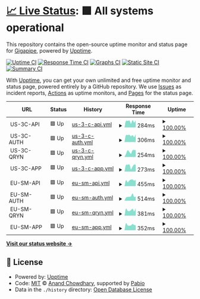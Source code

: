 # [📈 Live Status](https://gigapipehq.github.io/healthcheck): <!--live status--> **🟩 All systems operational**

This repository contains the open-source uptime monitor and status page for [Gigapipe](https://gigapipe.com), powered by [Upptime](https://github.com/upptime/upptime).

[![Uptime CI](https://github.com/gigapipehq/healthcheck/workflows/Uptime%20CI/badge.svg)](https://github.com/gigapipehq/healthcheck/actions?query=workflow%3A%22Uptime+CI%22)
[![Response Time CI](https://github.com/gigapipehq/healthcheck/workflows/Response%20Time%20CI/badge.svg)](https://github.com/gigapipehq/healthcheck/actions?query=workflow%3A%22Response+Time+CI%22)
[![Graphs CI](https://github.com/gigapipehq/healthcheck/workflows/Graphs%20CI/badge.svg)](https://github.com/gigapipehq/healthcheck/actions?query=workflow%3A%22Graphs+CI%22)
[![Static Site CI](https://github.com/gigapipehq/healthcheck/workflows/Static%20Site%20CI/badge.svg)](https://github.com/gigapipehq/healthcheck/actions?query=workflow%3A%22Static+Site+CI%22)
[![Summary CI](https://github.com/gigapipehq/healthcheck/workflows/Summary%20CI/badge.svg)](https://github.com/gigapipehq/healthcheck/actions?query=workflow%3A%22Summary+CI%22)

With [Upptime](https://upptime.js.org), you can get your own unlimited and free uptime monitor and status page, powered entirely by a GitHub repository. We use [Issues](https://github.com/gigapipehq/healthcheck/issues) as incident reports, [Actions](https://github.com/gigapipehq/healthcheck/actions) as uptime monitors, and [Pages](https://gigapipehq.github.io/healthcheck) for the status page.

<!--start: status pages-->
<!-- This summary is generated by Upptime (https://github.com/upptime/upptime) -->
<!-- Do not edit this manually, your changes will be overwritten -->
<!-- prettier-ignore -->
| URL | Status | History | Response Time | Uptime |
| --- | ------ | ------- | ------------- | ------ |
| <img alt="" src="https://icons.duckduckgo.com/ip3/null.ico" height="13"> US-3C-API | 🟩 Up | [us-3-c-api.yml](https://github.com/gigapipehq/healthcheck/commits/HEAD/history/us-3-c-api.yml) | <details><summary><img alt="Response time graph" src="./graphs/us-3-c-api/response-time-week.png" height="20"> 284ms</summary><br><a href="https://gigapipehq.github.io/healthcheck/history/us-3-c-api"><img alt="Response time 280" src="https://img.shields.io/endpoint?url=https%3A%2F%2Fraw.githubusercontent.com%2Fgigapipehq%2Fhealthcheck%2FHEAD%2Fapi%2Fus-3-c-api%2Fresponse-time.json"></a><br><a href="https://gigapipehq.github.io/healthcheck/history/us-3-c-api"><img alt="24-hour response time 327" src="https://img.shields.io/endpoint?url=https%3A%2F%2Fraw.githubusercontent.com%2Fgigapipehq%2Fhealthcheck%2FHEAD%2Fapi%2Fus-3-c-api%2Fresponse-time-day.json"></a><br><a href="https://gigapipehq.github.io/healthcheck/history/us-3-c-api"><img alt="7-day response time 284" src="https://img.shields.io/endpoint?url=https%3A%2F%2Fraw.githubusercontent.com%2Fgigapipehq%2Fhealthcheck%2FHEAD%2Fapi%2Fus-3-c-api%2Fresponse-time-week.json"></a><br><a href="https://gigapipehq.github.io/healthcheck/history/us-3-c-api"><img alt="30-day response time 258" src="https://img.shields.io/endpoint?url=https%3A%2F%2Fraw.githubusercontent.com%2Fgigapipehq%2Fhealthcheck%2FHEAD%2Fapi%2Fus-3-c-api%2Fresponse-time-month.json"></a><br><a href="https://gigapipehq.github.io/healthcheck/history/us-3-c-api"><img alt="1-year response time 280" src="https://img.shields.io/endpoint?url=https%3A%2F%2Fraw.githubusercontent.com%2Fgigapipehq%2Fhealthcheck%2FHEAD%2Fapi%2Fus-3-c-api%2Fresponse-time-year.json"></a></details> | <details><summary><a href="https://gigapipehq.github.io/healthcheck/history/us-3-c-api">100.00%</a></summary><a href="https://gigapipehq.github.io/healthcheck/history/us-3-c-api"><img alt="All-time uptime 99.97%" src="https://img.shields.io/endpoint?url=https%3A%2F%2Fraw.githubusercontent.com%2Fgigapipehq%2Fhealthcheck%2FHEAD%2Fapi%2Fus-3-c-api%2Fuptime.json"></a><br><a href="https://gigapipehq.github.io/healthcheck/history/us-3-c-api"><img alt="24-hour uptime 100.00%" src="https://img.shields.io/endpoint?url=https%3A%2F%2Fraw.githubusercontent.com%2Fgigapipehq%2Fhealthcheck%2FHEAD%2Fapi%2Fus-3-c-api%2Fuptime-day.json"></a><br><a href="https://gigapipehq.github.io/healthcheck/history/us-3-c-api"><img alt="7-day uptime 100.00%" src="https://img.shields.io/endpoint?url=https%3A%2F%2Fraw.githubusercontent.com%2Fgigapipehq%2Fhealthcheck%2FHEAD%2Fapi%2Fus-3-c-api%2Fuptime-week.json"></a><br><a href="https://gigapipehq.github.io/healthcheck/history/us-3-c-api"><img alt="30-day uptime 99.97%" src="https://img.shields.io/endpoint?url=https%3A%2F%2Fraw.githubusercontent.com%2Fgigapipehq%2Fhealthcheck%2FHEAD%2Fapi%2Fus-3-c-api%2Fuptime-month.json"></a><br><a href="https://gigapipehq.github.io/healthcheck/history/us-3-c-api"><img alt="1-year uptime 99.97%" src="https://img.shields.io/endpoint?url=https%3A%2F%2Fraw.githubusercontent.com%2Fgigapipehq%2Fhealthcheck%2FHEAD%2Fapi%2Fus-3-c-api%2Fuptime-year.json"></a></details>
| <img alt="" src="https://icons.duckduckgo.com/ip3/null.ico" height="13"> US-3C-AUTH | 🟩 Up | [us-3-c-auth.yml](https://github.com/gigapipehq/healthcheck/commits/HEAD/history/us-3-c-auth.yml) | <details><summary><img alt="Response time graph" src="./graphs/us-3-c-auth/response-time-week.png" height="20"> 306ms</summary><br><a href="https://gigapipehq.github.io/healthcheck/history/us-3-c-auth"><img alt="Response time 453" src="https://img.shields.io/endpoint?url=https%3A%2F%2Fraw.githubusercontent.com%2Fgigapipehq%2Fhealthcheck%2FHEAD%2Fapi%2Fus-3-c-auth%2Fresponse-time.json"></a><br><a href="https://gigapipehq.github.io/healthcheck/history/us-3-c-auth"><img alt="24-hour response time 350" src="https://img.shields.io/endpoint?url=https%3A%2F%2Fraw.githubusercontent.com%2Fgigapipehq%2Fhealthcheck%2FHEAD%2Fapi%2Fus-3-c-auth%2Fresponse-time-day.json"></a><br><a href="https://gigapipehq.github.io/healthcheck/history/us-3-c-auth"><img alt="7-day response time 306" src="https://img.shields.io/endpoint?url=https%3A%2F%2Fraw.githubusercontent.com%2Fgigapipehq%2Fhealthcheck%2FHEAD%2Fapi%2Fus-3-c-auth%2Fresponse-time-week.json"></a><br><a href="https://gigapipehq.github.io/healthcheck/history/us-3-c-auth"><img alt="30-day response time 260" src="https://img.shields.io/endpoint?url=https%3A%2F%2Fraw.githubusercontent.com%2Fgigapipehq%2Fhealthcheck%2FHEAD%2Fapi%2Fus-3-c-auth%2Fresponse-time-month.json"></a><br><a href="https://gigapipehq.github.io/healthcheck/history/us-3-c-auth"><img alt="1-year response time 453" src="https://img.shields.io/endpoint?url=https%3A%2F%2Fraw.githubusercontent.com%2Fgigapipehq%2Fhealthcheck%2FHEAD%2Fapi%2Fus-3-c-auth%2Fresponse-time-year.json"></a></details> | <details><summary><a href="https://gigapipehq.github.io/healthcheck/history/us-3-c-auth">100.00%</a></summary><a href="https://gigapipehq.github.io/healthcheck/history/us-3-c-auth"><img alt="All-time uptime 99.96%" src="https://img.shields.io/endpoint?url=https%3A%2F%2Fraw.githubusercontent.com%2Fgigapipehq%2Fhealthcheck%2FHEAD%2Fapi%2Fus-3-c-auth%2Fuptime.json"></a><br><a href="https://gigapipehq.github.io/healthcheck/history/us-3-c-auth"><img alt="24-hour uptime 100.00%" src="https://img.shields.io/endpoint?url=https%3A%2F%2Fraw.githubusercontent.com%2Fgigapipehq%2Fhealthcheck%2FHEAD%2Fapi%2Fus-3-c-auth%2Fuptime-day.json"></a><br><a href="https://gigapipehq.github.io/healthcheck/history/us-3-c-auth"><img alt="7-day uptime 100.00%" src="https://img.shields.io/endpoint?url=https%3A%2F%2Fraw.githubusercontent.com%2Fgigapipehq%2Fhealthcheck%2FHEAD%2Fapi%2Fus-3-c-auth%2Fuptime-week.json"></a><br><a href="https://gigapipehq.github.io/healthcheck/history/us-3-c-auth"><img alt="30-day uptime 99.97%" src="https://img.shields.io/endpoint?url=https%3A%2F%2Fraw.githubusercontent.com%2Fgigapipehq%2Fhealthcheck%2FHEAD%2Fapi%2Fus-3-c-auth%2Fuptime-month.json"></a><br><a href="https://gigapipehq.github.io/healthcheck/history/us-3-c-auth"><img alt="1-year uptime 99.96%" src="https://img.shields.io/endpoint?url=https%3A%2F%2Fraw.githubusercontent.com%2Fgigapipehq%2Fhealthcheck%2FHEAD%2Fapi%2Fus-3-c-auth%2Fuptime-year.json"></a></details>
| <img alt="" src="https://icons.duckduckgo.com/ip3/null.ico" height="13"> US-3C-QRYN | 🟩 Up | [us-3-c-qryn.yml](https://github.com/gigapipehq/healthcheck/commits/HEAD/history/us-3-c-qryn.yml) | <details><summary><img alt="Response time graph" src="./graphs/us-3-c-qryn/response-time-week.png" height="20"> 254ms</summary><br><a href="https://gigapipehq.github.io/healthcheck/history/us-3-c-qryn"><img alt="Response time 240" src="https://img.shields.io/endpoint?url=https%3A%2F%2Fraw.githubusercontent.com%2Fgigapipehq%2Fhealthcheck%2FHEAD%2Fapi%2Fus-3-c-qryn%2Fresponse-time.json"></a><br><a href="https://gigapipehq.github.io/healthcheck/history/us-3-c-qryn"><img alt="24-hour response time 312" src="https://img.shields.io/endpoint?url=https%3A%2F%2Fraw.githubusercontent.com%2Fgigapipehq%2Fhealthcheck%2FHEAD%2Fapi%2Fus-3-c-qryn%2Fresponse-time-day.json"></a><br><a href="https://gigapipehq.github.io/healthcheck/history/us-3-c-qryn"><img alt="7-day response time 254" src="https://img.shields.io/endpoint?url=https%3A%2F%2Fraw.githubusercontent.com%2Fgigapipehq%2Fhealthcheck%2FHEAD%2Fapi%2Fus-3-c-qryn%2Fresponse-time-week.json"></a><br><a href="https://gigapipehq.github.io/healthcheck/history/us-3-c-qryn"><img alt="30-day response time 225" src="https://img.shields.io/endpoint?url=https%3A%2F%2Fraw.githubusercontent.com%2Fgigapipehq%2Fhealthcheck%2FHEAD%2Fapi%2Fus-3-c-qryn%2Fresponse-time-month.json"></a><br><a href="https://gigapipehq.github.io/healthcheck/history/us-3-c-qryn"><img alt="1-year response time 240" src="https://img.shields.io/endpoint?url=https%3A%2F%2Fraw.githubusercontent.com%2Fgigapipehq%2Fhealthcheck%2FHEAD%2Fapi%2Fus-3-c-qryn%2Fresponse-time-year.json"></a></details> | <details><summary><a href="https://gigapipehq.github.io/healthcheck/history/us-3-c-qryn">100.00%</a></summary><a href="https://gigapipehq.github.io/healthcheck/history/us-3-c-qryn"><img alt="All-time uptime 99.97%" src="https://img.shields.io/endpoint?url=https%3A%2F%2Fraw.githubusercontent.com%2Fgigapipehq%2Fhealthcheck%2FHEAD%2Fapi%2Fus-3-c-qryn%2Fuptime.json"></a><br><a href="https://gigapipehq.github.io/healthcheck/history/us-3-c-qryn"><img alt="24-hour uptime 100.00%" src="https://img.shields.io/endpoint?url=https%3A%2F%2Fraw.githubusercontent.com%2Fgigapipehq%2Fhealthcheck%2FHEAD%2Fapi%2Fus-3-c-qryn%2Fuptime-day.json"></a><br><a href="https://gigapipehq.github.io/healthcheck/history/us-3-c-qryn"><img alt="7-day uptime 100.00%" src="https://img.shields.io/endpoint?url=https%3A%2F%2Fraw.githubusercontent.com%2Fgigapipehq%2Fhealthcheck%2FHEAD%2Fapi%2Fus-3-c-qryn%2Fuptime-week.json"></a><br><a href="https://gigapipehq.github.io/healthcheck/history/us-3-c-qryn"><img alt="30-day uptime 99.97%" src="https://img.shields.io/endpoint?url=https%3A%2F%2Fraw.githubusercontent.com%2Fgigapipehq%2Fhealthcheck%2FHEAD%2Fapi%2Fus-3-c-qryn%2Fuptime-month.json"></a><br><a href="https://gigapipehq.github.io/healthcheck/history/us-3-c-qryn"><img alt="1-year uptime 99.97%" src="https://img.shields.io/endpoint?url=https%3A%2F%2Fraw.githubusercontent.com%2Fgigapipehq%2Fhealthcheck%2FHEAD%2Fapi%2Fus-3-c-qryn%2Fuptime-year.json"></a></details>
| <img alt="" src="https://icons.duckduckgo.com/ip3/null.ico" height="13"> US-3C-APP | 🟩 Up | [us-3-c-app.yml](https://github.com/gigapipehq/healthcheck/commits/HEAD/history/us-3-c-app.yml) | <details><summary><img alt="Response time graph" src="./graphs/us-3-c-app/response-time-week.png" height="20"> 273ms</summary><br><a href="https://gigapipehq.github.io/healthcheck/history/us-3-c-app"><img alt="Response time 247" src="https://img.shields.io/endpoint?url=https%3A%2F%2Fraw.githubusercontent.com%2Fgigapipehq%2Fhealthcheck%2FHEAD%2Fapi%2Fus-3-c-app%2Fresponse-time.json"></a><br><a href="https://gigapipehq.github.io/healthcheck/history/us-3-c-app"><img alt="24-hour response time 315" src="https://img.shields.io/endpoint?url=https%3A%2F%2Fraw.githubusercontent.com%2Fgigapipehq%2Fhealthcheck%2FHEAD%2Fapi%2Fus-3-c-app%2Fresponse-time-day.json"></a><br><a href="https://gigapipehq.github.io/healthcheck/history/us-3-c-app"><img alt="7-day response time 273" src="https://img.shields.io/endpoint?url=https%3A%2F%2Fraw.githubusercontent.com%2Fgigapipehq%2Fhealthcheck%2FHEAD%2Fapi%2Fus-3-c-app%2Fresponse-time-week.json"></a><br><a href="https://gigapipehq.github.io/healthcheck/history/us-3-c-app"><img alt="30-day response time 232" src="https://img.shields.io/endpoint?url=https%3A%2F%2Fraw.githubusercontent.com%2Fgigapipehq%2Fhealthcheck%2FHEAD%2Fapi%2Fus-3-c-app%2Fresponse-time-month.json"></a><br><a href="https://gigapipehq.github.io/healthcheck/history/us-3-c-app"><img alt="1-year response time 247" src="https://img.shields.io/endpoint?url=https%3A%2F%2Fraw.githubusercontent.com%2Fgigapipehq%2Fhealthcheck%2FHEAD%2Fapi%2Fus-3-c-app%2Fresponse-time-year.json"></a></details> | <details><summary><a href="https://gigapipehq.github.io/healthcheck/history/us-3-c-app">100.00%</a></summary><a href="https://gigapipehq.github.io/healthcheck/history/us-3-c-app"><img alt="All-time uptime 99.98%" src="https://img.shields.io/endpoint?url=https%3A%2F%2Fraw.githubusercontent.com%2Fgigapipehq%2Fhealthcheck%2FHEAD%2Fapi%2Fus-3-c-app%2Fuptime.json"></a><br><a href="https://gigapipehq.github.io/healthcheck/history/us-3-c-app"><img alt="24-hour uptime 100.00%" src="https://img.shields.io/endpoint?url=https%3A%2F%2Fraw.githubusercontent.com%2Fgigapipehq%2Fhealthcheck%2FHEAD%2Fapi%2Fus-3-c-app%2Fuptime-day.json"></a><br><a href="https://gigapipehq.github.io/healthcheck/history/us-3-c-app"><img alt="7-day uptime 100.00%" src="https://img.shields.io/endpoint?url=https%3A%2F%2Fraw.githubusercontent.com%2Fgigapipehq%2Fhealthcheck%2FHEAD%2Fapi%2Fus-3-c-app%2Fuptime-week.json"></a><br><a href="https://gigapipehq.github.io/healthcheck/history/us-3-c-app"><img alt="30-day uptime 99.98%" src="https://img.shields.io/endpoint?url=https%3A%2F%2Fraw.githubusercontent.com%2Fgigapipehq%2Fhealthcheck%2FHEAD%2Fapi%2Fus-3-c-app%2Fuptime-month.json"></a><br><a href="https://gigapipehq.github.io/healthcheck/history/us-3-c-app"><img alt="1-year uptime 99.98%" src="https://img.shields.io/endpoint?url=https%3A%2F%2Fraw.githubusercontent.com%2Fgigapipehq%2Fhealthcheck%2FHEAD%2Fapi%2Fus-3-c-app%2Fuptime-year.json"></a></details>
| <img alt="" src="https://icons.duckduckgo.com/ip3/null.ico" height="13"> EU-SM-API | 🟩 Up | [eu-sm-api.yml](https://github.com/gigapipehq/healthcheck/commits/HEAD/history/eu-sm-api.yml) | <details><summary><img alt="Response time graph" src="./graphs/eu-sm-api/response-time-week.png" height="20"> 455ms</summary><br><a href="https://gigapipehq.github.io/healthcheck/history/eu-sm-api"><img alt="Response time 445" src="https://img.shields.io/endpoint?url=https%3A%2F%2Fraw.githubusercontent.com%2Fgigapipehq%2Fhealthcheck%2FHEAD%2Fapi%2Feu-sm-api%2Fresponse-time.json"></a><br><a href="https://gigapipehq.github.io/healthcheck/history/eu-sm-api"><img alt="24-hour response time 496" src="https://img.shields.io/endpoint?url=https%3A%2F%2Fraw.githubusercontent.com%2Fgigapipehq%2Fhealthcheck%2FHEAD%2Fapi%2Feu-sm-api%2Fresponse-time-day.json"></a><br><a href="https://gigapipehq.github.io/healthcheck/history/eu-sm-api"><img alt="7-day response time 455" src="https://img.shields.io/endpoint?url=https%3A%2F%2Fraw.githubusercontent.com%2Fgigapipehq%2Fhealthcheck%2FHEAD%2Fapi%2Feu-sm-api%2Fresponse-time-week.json"></a><br><a href="https://gigapipehq.github.io/healthcheck/history/eu-sm-api"><img alt="30-day response time 415" src="https://img.shields.io/endpoint?url=https%3A%2F%2Fraw.githubusercontent.com%2Fgigapipehq%2Fhealthcheck%2FHEAD%2Fapi%2Feu-sm-api%2Fresponse-time-month.json"></a><br><a href="https://gigapipehq.github.io/healthcheck/history/eu-sm-api"><img alt="1-year response time 445" src="https://img.shields.io/endpoint?url=https%3A%2F%2Fraw.githubusercontent.com%2Fgigapipehq%2Fhealthcheck%2FHEAD%2Fapi%2Feu-sm-api%2Fresponse-time-year.json"></a></details> | <details><summary><a href="https://gigapipehq.github.io/healthcheck/history/eu-sm-api">100.00%</a></summary><a href="https://gigapipehq.github.io/healthcheck/history/eu-sm-api"><img alt="All-time uptime 99.96%" src="https://img.shields.io/endpoint?url=https%3A%2F%2Fraw.githubusercontent.com%2Fgigapipehq%2Fhealthcheck%2FHEAD%2Fapi%2Feu-sm-api%2Fuptime.json"></a><br><a href="https://gigapipehq.github.io/healthcheck/history/eu-sm-api"><img alt="24-hour uptime 100.00%" src="https://img.shields.io/endpoint?url=https%3A%2F%2Fraw.githubusercontent.com%2Fgigapipehq%2Fhealthcheck%2FHEAD%2Fapi%2Feu-sm-api%2Fuptime-day.json"></a><br><a href="https://gigapipehq.github.io/healthcheck/history/eu-sm-api"><img alt="7-day uptime 100.00%" src="https://img.shields.io/endpoint?url=https%3A%2F%2Fraw.githubusercontent.com%2Fgigapipehq%2Fhealthcheck%2FHEAD%2Fapi%2Feu-sm-api%2Fuptime-week.json"></a><br><a href="https://gigapipehq.github.io/healthcheck/history/eu-sm-api"><img alt="30-day uptime 99.99%" src="https://img.shields.io/endpoint?url=https%3A%2F%2Fraw.githubusercontent.com%2Fgigapipehq%2Fhealthcheck%2FHEAD%2Fapi%2Feu-sm-api%2Fuptime-month.json"></a><br><a href="https://gigapipehq.github.io/healthcheck/history/eu-sm-api"><img alt="1-year uptime 99.96%" src="https://img.shields.io/endpoint?url=https%3A%2F%2Fraw.githubusercontent.com%2Fgigapipehq%2Fhealthcheck%2FHEAD%2Fapi%2Feu-sm-api%2Fuptime-year.json"></a></details>
| <img alt="" src="https://icons.duckduckgo.com/ip3/null.ico" height="13"> EU-SM-AUTH | 🟩 Up | [eu-sm-auth.yml](https://github.com/gigapipehq/healthcheck/commits/HEAD/history/eu-sm-auth.yml) | <details><summary><img alt="Response time graph" src="./graphs/eu-sm-auth/response-time-week.png" height="20"> 514ms</summary><br><a href="https://gigapipehq.github.io/healthcheck/history/eu-sm-auth"><img alt="Response time 434" src="https://img.shields.io/endpoint?url=https%3A%2F%2Fraw.githubusercontent.com%2Fgigapipehq%2Fhealthcheck%2FHEAD%2Fapi%2Feu-sm-auth%2Fresponse-time.json"></a><br><a href="https://gigapipehq.github.io/healthcheck/history/eu-sm-auth"><img alt="24-hour response time 495" src="https://img.shields.io/endpoint?url=https%3A%2F%2Fraw.githubusercontent.com%2Fgigapipehq%2Fhealthcheck%2FHEAD%2Fapi%2Feu-sm-auth%2Fresponse-time-day.json"></a><br><a href="https://gigapipehq.github.io/healthcheck/history/eu-sm-auth"><img alt="7-day response time 514" src="https://img.shields.io/endpoint?url=https%3A%2F%2Fraw.githubusercontent.com%2Fgigapipehq%2Fhealthcheck%2FHEAD%2Fapi%2Feu-sm-auth%2Fresponse-time-week.json"></a><br><a href="https://gigapipehq.github.io/healthcheck/history/eu-sm-auth"><img alt="30-day response time 432" src="https://img.shields.io/endpoint?url=https%3A%2F%2Fraw.githubusercontent.com%2Fgigapipehq%2Fhealthcheck%2FHEAD%2Fapi%2Feu-sm-auth%2Fresponse-time-month.json"></a><br><a href="https://gigapipehq.github.io/healthcheck/history/eu-sm-auth"><img alt="1-year response time 434" src="https://img.shields.io/endpoint?url=https%3A%2F%2Fraw.githubusercontent.com%2Fgigapipehq%2Fhealthcheck%2FHEAD%2Fapi%2Feu-sm-auth%2Fresponse-time-year.json"></a></details> | <details><summary><a href="https://gigapipehq.github.io/healthcheck/history/eu-sm-auth">100.00%</a></summary><a href="https://gigapipehq.github.io/healthcheck/history/eu-sm-auth"><img alt="All-time uptime 99.96%" src="https://img.shields.io/endpoint?url=https%3A%2F%2Fraw.githubusercontent.com%2Fgigapipehq%2Fhealthcheck%2FHEAD%2Fapi%2Feu-sm-auth%2Fuptime.json"></a><br><a href="https://gigapipehq.github.io/healthcheck/history/eu-sm-auth"><img alt="24-hour uptime 100.00%" src="https://img.shields.io/endpoint?url=https%3A%2F%2Fraw.githubusercontent.com%2Fgigapipehq%2Fhealthcheck%2FHEAD%2Fapi%2Feu-sm-auth%2Fuptime-day.json"></a><br><a href="https://gigapipehq.github.io/healthcheck/history/eu-sm-auth"><img alt="7-day uptime 100.00%" src="https://img.shields.io/endpoint?url=https%3A%2F%2Fraw.githubusercontent.com%2Fgigapipehq%2Fhealthcheck%2FHEAD%2Fapi%2Feu-sm-auth%2Fuptime-week.json"></a><br><a href="https://gigapipehq.github.io/healthcheck/history/eu-sm-auth"><img alt="30-day uptime 99.99%" src="https://img.shields.io/endpoint?url=https%3A%2F%2Fraw.githubusercontent.com%2Fgigapipehq%2Fhealthcheck%2FHEAD%2Fapi%2Feu-sm-auth%2Fuptime-month.json"></a><br><a href="https://gigapipehq.github.io/healthcheck/history/eu-sm-auth"><img alt="1-year uptime 99.96%" src="https://img.shields.io/endpoint?url=https%3A%2F%2Fraw.githubusercontent.com%2Fgigapipehq%2Fhealthcheck%2FHEAD%2Fapi%2Feu-sm-auth%2Fuptime-year.json"></a></details>
| <img alt="" src="https://icons.duckduckgo.com/ip3/null.ico" height="13"> EU-SM-QRYN | 🟩 Up | [eu-sm-qryn.yml](https://github.com/gigapipehq/healthcheck/commits/HEAD/history/eu-sm-qryn.yml) | <details><summary><img alt="Response time graph" src="./graphs/eu-sm-qryn/response-time-week.png" height="20"> 381ms</summary><br><a href="https://gigapipehq.github.io/healthcheck/history/eu-sm-qryn"><img alt="Response time 511" src="https://img.shields.io/endpoint?url=https%3A%2F%2Fraw.githubusercontent.com%2Fgigapipehq%2Fhealthcheck%2FHEAD%2Fapi%2Feu-sm-qryn%2Fresponse-time.json"></a><br><a href="https://gigapipehq.github.io/healthcheck/history/eu-sm-qryn"><img alt="24-hour response time 492" src="https://img.shields.io/endpoint?url=https%3A%2F%2Fraw.githubusercontent.com%2Fgigapipehq%2Fhealthcheck%2FHEAD%2Fapi%2Feu-sm-qryn%2Fresponse-time-day.json"></a><br><a href="https://gigapipehq.github.io/healthcheck/history/eu-sm-qryn"><img alt="7-day response time 381" src="https://img.shields.io/endpoint?url=https%3A%2F%2Fraw.githubusercontent.com%2Fgigapipehq%2Fhealthcheck%2FHEAD%2Fapi%2Feu-sm-qryn%2Fresponse-time-week.json"></a><br><a href="https://gigapipehq.github.io/healthcheck/history/eu-sm-qryn"><img alt="30-day response time 997" src="https://img.shields.io/endpoint?url=https%3A%2F%2Fraw.githubusercontent.com%2Fgigapipehq%2Fhealthcheck%2FHEAD%2Fapi%2Feu-sm-qryn%2Fresponse-time-month.json"></a><br><a href="https://gigapipehq.github.io/healthcheck/history/eu-sm-qryn"><img alt="1-year response time 511" src="https://img.shields.io/endpoint?url=https%3A%2F%2Fraw.githubusercontent.com%2Fgigapipehq%2Fhealthcheck%2FHEAD%2Fapi%2Feu-sm-qryn%2Fresponse-time-year.json"></a></details> | <details><summary><a href="https://gigapipehq.github.io/healthcheck/history/eu-sm-qryn">100.00%</a></summary><a href="https://gigapipehq.github.io/healthcheck/history/eu-sm-qryn"><img alt="All-time uptime 97.05%" src="https://img.shields.io/endpoint?url=https%3A%2F%2Fraw.githubusercontent.com%2Fgigapipehq%2Fhealthcheck%2FHEAD%2Fapi%2Feu-sm-qryn%2Fuptime.json"></a><br><a href="https://gigapipehq.github.io/healthcheck/history/eu-sm-qryn"><img alt="24-hour uptime 100.00%" src="https://img.shields.io/endpoint?url=https%3A%2F%2Fraw.githubusercontent.com%2Fgigapipehq%2Fhealthcheck%2FHEAD%2Fapi%2Feu-sm-qryn%2Fuptime-day.json"></a><br><a href="https://gigapipehq.github.io/healthcheck/history/eu-sm-qryn"><img alt="7-day uptime 100.00%" src="https://img.shields.io/endpoint?url=https%3A%2F%2Fraw.githubusercontent.com%2Fgigapipehq%2Fhealthcheck%2FHEAD%2Fapi%2Feu-sm-qryn%2Fuptime-week.json"></a><br><a href="https://gigapipehq.github.io/healthcheck/history/eu-sm-qryn"><img alt="30-day uptime 99.98%" src="https://img.shields.io/endpoint?url=https%3A%2F%2Fraw.githubusercontent.com%2Fgigapipehq%2Fhealthcheck%2FHEAD%2Fapi%2Feu-sm-qryn%2Fuptime-month.json"></a><br><a href="https://gigapipehq.github.io/healthcheck/history/eu-sm-qryn"><img alt="1-year uptime 97.05%" src="https://img.shields.io/endpoint?url=https%3A%2F%2Fraw.githubusercontent.com%2Fgigapipehq%2Fhealthcheck%2FHEAD%2Fapi%2Feu-sm-qryn%2Fuptime-year.json"></a></details>
| <img alt="" src="https://icons.duckduckgo.com/ip3/null.ico" height="13"> EU-SM-APP | 🟩 Up | [eu-sm-app.yml](https://github.com/gigapipehq/healthcheck/commits/HEAD/history/eu-sm-app.yml) | <details><summary><img alt="Response time graph" src="./graphs/eu-sm-app/response-time-week.png" height="20"> 352ms</summary><br><a href="https://gigapipehq.github.io/healthcheck/history/eu-sm-app"><img alt="Response time 429" src="https://img.shields.io/endpoint?url=https%3A%2F%2Fraw.githubusercontent.com%2Fgigapipehq%2Fhealthcheck%2FHEAD%2Fapi%2Feu-sm-app%2Fresponse-time.json"></a><br><a href="https://gigapipehq.github.io/healthcheck/history/eu-sm-app"><img alt="24-hour response time 323" src="https://img.shields.io/endpoint?url=https%3A%2F%2Fraw.githubusercontent.com%2Fgigapipehq%2Fhealthcheck%2FHEAD%2Fapi%2Feu-sm-app%2Fresponse-time-day.json"></a><br><a href="https://gigapipehq.github.io/healthcheck/history/eu-sm-app"><img alt="7-day response time 352" src="https://img.shields.io/endpoint?url=https%3A%2F%2Fraw.githubusercontent.com%2Fgigapipehq%2Fhealthcheck%2FHEAD%2Fapi%2Feu-sm-app%2Fresponse-time-week.json"></a><br><a href="https://gigapipehq.github.io/healthcheck/history/eu-sm-app"><img alt="30-day response time 390" src="https://img.shields.io/endpoint?url=https%3A%2F%2Fraw.githubusercontent.com%2Fgigapipehq%2Fhealthcheck%2FHEAD%2Fapi%2Feu-sm-app%2Fresponse-time-month.json"></a><br><a href="https://gigapipehq.github.io/healthcheck/history/eu-sm-app"><img alt="1-year response time 429" src="https://img.shields.io/endpoint?url=https%3A%2F%2Fraw.githubusercontent.com%2Fgigapipehq%2Fhealthcheck%2FHEAD%2Fapi%2Feu-sm-app%2Fresponse-time-year.json"></a></details> | <details><summary><a href="https://gigapipehq.github.io/healthcheck/history/eu-sm-app">100.00%</a></summary><a href="https://gigapipehq.github.io/healthcheck/history/eu-sm-app"><img alt="All-time uptime 99.96%" src="https://img.shields.io/endpoint?url=https%3A%2F%2Fraw.githubusercontent.com%2Fgigapipehq%2Fhealthcheck%2FHEAD%2Fapi%2Feu-sm-app%2Fuptime.json"></a><br><a href="https://gigapipehq.github.io/healthcheck/history/eu-sm-app"><img alt="24-hour uptime 100.00%" src="https://img.shields.io/endpoint?url=https%3A%2F%2Fraw.githubusercontent.com%2Fgigapipehq%2Fhealthcheck%2FHEAD%2Fapi%2Feu-sm-app%2Fuptime-day.json"></a><br><a href="https://gigapipehq.github.io/healthcheck/history/eu-sm-app"><img alt="7-day uptime 100.00%" src="https://img.shields.io/endpoint?url=https%3A%2F%2Fraw.githubusercontent.com%2Fgigapipehq%2Fhealthcheck%2FHEAD%2Fapi%2Feu-sm-app%2Fuptime-week.json"></a><br><a href="https://gigapipehq.github.io/healthcheck/history/eu-sm-app"><img alt="30-day uptime 99.98%" src="https://img.shields.io/endpoint?url=https%3A%2F%2Fraw.githubusercontent.com%2Fgigapipehq%2Fhealthcheck%2FHEAD%2Fapi%2Feu-sm-app%2Fuptime-month.json"></a><br><a href="https://gigapipehq.github.io/healthcheck/history/eu-sm-app"><img alt="1-year uptime 99.96%" src="https://img.shields.io/endpoint?url=https%3A%2F%2Fraw.githubusercontent.com%2Fgigapipehq%2Fhealthcheck%2FHEAD%2Fapi%2Feu-sm-app%2Fuptime-year.json"></a></details>

<!--end: status pages-->

[**Visit our status website →**](https://gigapipehq.github.io/healthcheck)

## 📄 License

- Powered by: [Upptime](https://github.com/upptime/upptime)
- Code: [MIT](./LICENSE) © [Anand Chowdhary](https://anandchowdhary.com), supported by [Pabio](https://pabio.com)
- Data in the `./history` directory: [Open Database License](https://opendatacommons.org/licenses/odbl/1-0/)
